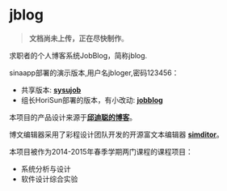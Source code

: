 # jblog
> __文档尚未上传，正在尽快制作__。

求职者的个人博客系统JobBlog，简称jblog. 

sinaapp部署的演示版本,用户名jbloger,密码123456：
  - 共享版本:  [__sysujob__](http://sysujob.sinaapp.com/)
  - 组长HoriSun部署的版本，有小改动:  [__jobblog__](http://jobblog.sinaapp.com/)

本项目的产品设计来源于[__邱迪聪的博客__](http://davidqiu.com/)。

博文编辑器采用了彩程设计团队开发的开源富文本编辑器 [__simditor__](http://simditor.tower.im/)。

本项目被作为2014-2015年春季学期两门课程的课程项目：
  - 系统分析与设计
  - 软件设计综合实验
